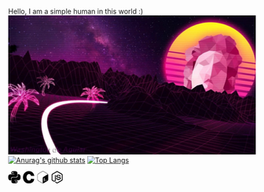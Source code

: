 Hello, I am a simple human in this world :)
![img](./Image/IMG_20210315_122629_722.jpg)
[![Anurag's github stats](https://github-readme-stats.vercel.app/api?username=Pwn2Ninj4&show_icons=true&theme=dracula&include_all_commits=true&count_private=true)](https://github.com/anuraghazra/github-readme-stats)
[![Top Langs](https://github-readme-stats.vercel.app/api/top-langs/?username=Pwn2Ninj4&theme=dracula&layout=compact)](https://github.com/anuraghazra/github-readme-stats)

<img height="25" src="./Image/python.svg"> <img height="25" src="./Image/c.svg"> <img height="25" src="./Image/gnubash.svg"> <img height="25" src="./Image/node-dot-js.svg"></code>
